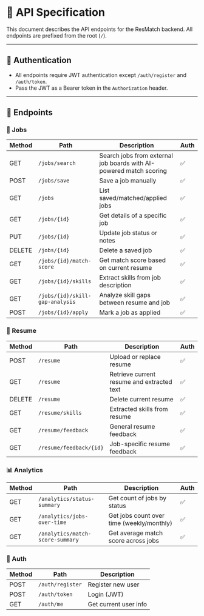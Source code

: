 # 📁 API Specification

This document describes the API endpoints for the ResMatch backend. All endpoints are prefixed from the root (`/`).

---

## 🔐 Authentication

- All endpoints require JWT authentication except `/auth/register` and `/auth/token`.
- Pass the JWT as a Bearer token in the `Authorization` header.

---

## 📝 Endpoints

### 💼 Jobs

| Method | Path                            | Description                                                        | Auth |
| ------ | ------------------------------- | ------------------------------------------------------------------ | ---- |
| GET    | `/jobs/search`                  | Search jobs from external job boards with AI-powered match scoring | ✅   |
| POST   | `/jobs/save`                    | Save a job manually                                                | ✅   |
| GET    | `/jobs`                         | List saved/matched/applied jobs                                    | ✅   |
| GET    | `/jobs/{id}`                    | Get details of a specific job                                      | ✅   |
| PUT    | `/jobs/{id}`                    | Update job status or notes                                         | ✅   |
| DELETE | `/jobs/{id}`                    | Delete a saved job                                                 | ✅   |
| GET    | `/jobs/{id}/match-score`        | Get match score based on current resume                            | ✅   |
| GET    | `/jobs/{id}/skills`             | Extract skills from job description                                | ✅   |
| GET    | `/jobs/{id}/skill-gap-analysis` | Analyze skill gaps between resume and job                          | ✅   |
| POST   | `/jobs/{id}/apply`              | Mark a job as applied                                              | ✅   |

### 📄 Resume

| Method | Path                    | Description                                | Auth |
| ------ | ----------------------- | ------------------------------------------ | ---- |
| POST   | `/resume`               | Upload or replace resume                   | ✅   |
| GET    | `/resume`               | Retrieve current resume and extracted text | ✅   |
| DELETE | `/resume`               | Delete current resume                      | ✅   |
| GET    | `/resume/skills`        | Extracted skills from resume               | ✅   |
| GET    | `/resume/feedback`      | General resume feedback                    | ✅   |
| GET    | `/resume/feedback/{id}` | Job-specific resume feedback               | ✅   |

### 📊 Analytics

| Method | Path                             | Description                               | Auth |
| ------ | -------------------------------- | ----------------------------------------- | ---- |
| GET    | `/analytics/status-summary`      | Get count of jobs by status               | ✅   |
| GET    | `/analytics/jobs-over-time`      | Get jobs count over time (weekly/monthly) | ✅   |
| GET    | `/analytics/match-score-summary` | Get average match score across jobs       | ✅   |

### 🔑 Auth

| Method | Path             | Description           |
| ------ | ---------------- | --------------------- |
| POST   | `/auth/register` | Register new user     |
| POST   | `/auth/token`    | Login (JWT)           |
| GET    | `/auth/me`       | Get current user info |
